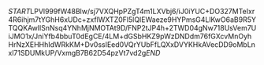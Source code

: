 $START$LPVl999fW48Blw/sj7VXQHpPZgT4m1LXVbj6/iJ0iYUC+DO327MTeIxr4R6ihjm7tYGhH6xUDc+zxflWXTZ0Fl5lQIEWaeze9HYPmsG4LlKwO6aB9R5YTQQKAwIlSnNsq4YNhMjNMOTAt9D/FNP2tJP4h+2TWD04gNw718UsVem7UiJMO1x/JniYfb4bbuT0dEgCE/4LM+dGSbHKZ9pWzDNDdm76fGXcvMnOyhHrNzXEHHhIdWRkKM+Dv0ssIEed0VQrYUbFfLQXxDVYKHkAVecDD9oMbLnxl71SDUMkUP/VxmgB7B62D54pzVt7vd2g$END$